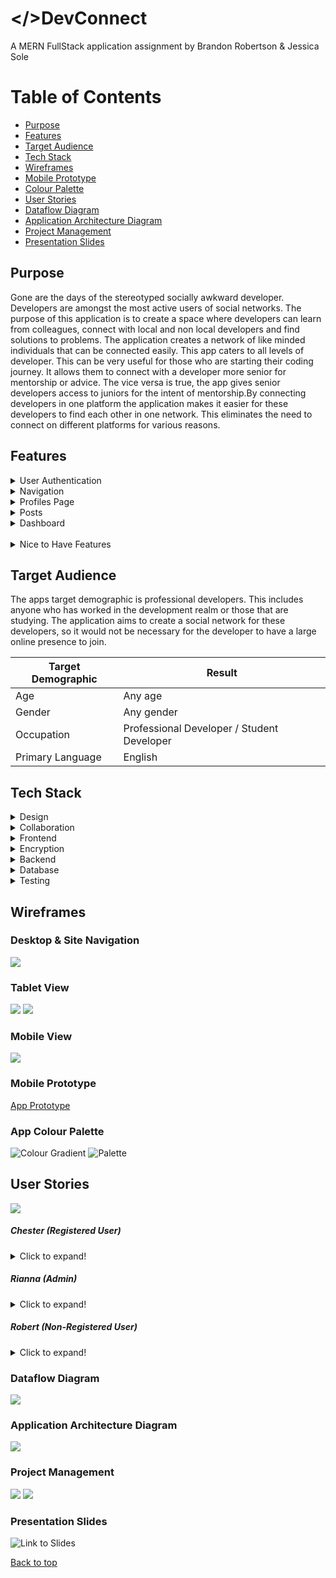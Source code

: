 # </>DevConnect

A MERN FullStack application assignment by Brandon Robertson & Jessica Sole

# Table of Contents

- [Purpose](#purpose)
- [Features](#features)
- [Target Audience](#target-audience)
- [Tech Stack](#tech-stack)
- [Wireframes](#wireframes)
- [Mobile Prototype](#mobile-prototype)
- [Colour Palette](#app-colour-palette)
- [User Stories](#user-stories)
- [Dataflow Diagram](#dataflow-diagram)
- [Application Architecture Diagram](#application-architecture-diagram)
- [Project Management](#project-management)
- [Presentation Slides](#presentation-slides)

## Purpose

Gone are the days of the stereotyped socially awkward developer. Developers are amongst the most active users of social networks. The purpose of this application is to create a space where developers can learn from colleagues, connect with local and non local developers and find solutions to problems. The application creates a network of like minded individuals that can be connected easily. This app caters to all levels of developer. This can be very useful for those who are starting their coding journey. It allows them to connect with a developer more senior for mentorship or advice. The vice versa is true, the app gives senior developers access to juniors for the intent of mentorship.By connecting developers in one platform the application makes it easier for these developers to find each other in one network. This eliminates the need to connect on different platforms for various reasons.

## Features

<details><summary>User Authentication</summary>

    1. Register
    2. Login
    3. Logout
    4. Edit Profile ( if current user)
    5. Delete Profile ( if current user)
    6. Edit Posts ( if creator of post)

</details>

<details><summary>Navigation</summary>

    1. When User is not logged in and registered the user can view:

    - Developer Profiles
    - Register Page
    - Home Page
    - Login Page

    2. When user is signed in they can:

    - Create Posts
    - Edit Profiles
    - Delete Profiles
    - Delete Posts
    - Access Dashboard

</details>

<details><summary>Profiles Page</summary>

    1. User can view a list of developer profiles
    2. Individual developer profile displays on click of profile

</details>

<details><summary>Posts</summary>

    1. Display most current developer posts
    2. Users can:

    - Like a post
    - Reply to a post
    - Delete a post

    3. Most current replies are displayed on post
    4. User can leave a comment under the post

</details>

<details><summary>Dashboard</summary>

    1. User can edit their info
    2. User can create a profile from this page

</details>
  ​
<details><summary>Nice to Have Features</summary>

    1. Page to search and filter developers by name or skill set
    2. Add user as a friend or colleague
    3. Image Upload
    4. User can rate their experience working with a developer.

</details>

## Target Audience

The apps target demographic is professional developers. This includes anyone who has worked in the development realm or those that are studying. The application aims to create a social network for these developers, so it would not be necessary for the developer to have a large online presence to join.

| Target Demographic | Result                                     |
| ------------------ | ------------------------------------------ |
| Age                | Any age                                    |
| Gender             | Any gender                                 |
| Occupation         | Professional Developer / Student Developer |
| Primary Language   | English                                    |

## Tech Stack

<details><summary>Design</summary>

    1. Framer
    2. Miro
    3. Lucid Chart
    4. Typora

</details>

<details>
  <summary>Collaboration</summary>
  
    1. Trello
    2. Slack
    3. Github
</details>

<details>
  <summary>Frontend</summary>

    1. HTML5
    2. CSS
    3. Javascript
    4. React JS
    5. Gravatar
    6. Axios

</details>

<details>
  <summary>Encryption</summary>

    1. Bcrypt

</details>

<details>
  <summary>Backend</summary>

    1. Express
    2. Node
    3. JSON Web Token

</details>

<details>
  <summary>Database</summary>
  
    1. Mongoose
    2. MongoDB
</details>

<details>
  <summary>Testing</summary>
  
    1. Jest
    2. Postman
</details>

## Wireframes

### Desktop & Site Navigation

![](/images/Desktop.png)

### Tablet View

![](/images/Tablet-1.png)
![](/images/Tablet-2.png)

### Mobile View

![](/images/Iphone.png)

### Mobile Prototype

[App Prototype](https://framer.com/share/MERN-App--aOoctOf3oCSczjnL0RpE/qhjn1oSbM#qhjn1oSbM)

### App Colour Palette

![Colour Gradient](/images/Pallete-Gradient.png)
![Palette](/images/Colour-Pallete2.png)

## User Stories

![](/images/chester.png)

##### Chester (Registered User)

<details>
  <summary>Click to expand!</summary>

Chester is a 35 year old man, who lives in Burwood, New South Wales with his wife. Chester is an experienced developer that works at and owns Imaginary Enterprise, at his job he works with the MERN tech stack and wants to find another developer to join his team that is also familiar with the MERN tech stack. Because Chester is a busy person he expects a website to have a minimal UI, be fast and snappy, show lots of info and be able to sign up with his github account.

###### As Chester I want:

- To see what other users are posting and being able to interact with them by commenting and liking those posts.
- Make my own posts that other users can interact with.
- Connect to other users via private message or adding the user as a friend.
- Edit my profile and update my email and/or password.
- Delete my posts or comments from other users posts.
- View my own profile and other users profiles.
- Delete my profile, posts and user account if I no longer wish to be on the website anymore.
- Log in to my account and log out of it when I want to.
</details>

##### Rianna (Admin)

<details>
  <summary>Click to expand!</summary>

Rianna is a 26 year old woman, who has been living in the heart of the city in Melbourne, Victoria with her cat for the past 6 years. She works at DevConnect and is an admin on the website because there are a lot of users on the DevConnect website she needs a quick and fast way to manage the website, it’s content and all the users. Because she is an admin on the website she expects to have a dashboard or a set of buttons that only show for the admin to have control over the website and database.

###### As Rianna I want:

- The right to edit, create and remove users from the database if they are posting inappropriate content, harassing other users or there is any issue with a users account.
- The right to edit and remove posts and comments from the database if it has inappropriate content or is harassing another user.

###### She should not:

- Be able to edit other users profiles, posts, comments or likes.
- Be able to remove other users profiles, posts, comments or likes.
</details>

##### Robert (Non-Registered User)

<details>
  <summary>Click to expand!</summary>

Robert is an 18 years old male, full stack web developer student who lives in Brisbane, Queensland with his friend who is his house mate. Robert attends Coder Academy learning Ruby on Rails and JavaScript, Robert wants to find other student developers that are learning Ruby on Rails to make some practice projects with and a mentor to help him learn JavaScript in his spare time. Because Robert is new to the developer scene he wants to be able to see a lot of information without having to sign up and be able to share content with his friends and class mates.

###### As Robert I want:

- To see what other users are posting if I get sent a link to a post.
- To see other users profiles, skills and previous experience.
- A nice user interface that is easy for me to navigate on my tablet.
- Easy access to the register page so if I decided to sign up I don't need to search for it.
- To be able to sign up using my Google account or Github account.

###### He should not:

- Be able to interact with those posts he sees.
- Connect with other users without being registered/logged in.
</details>

### Dataflow Diagram

![](/images/diagram-3.png)

### Application Architecture Diagram

![](/images/diagram-1.png)

### Project Management

![](/images/trello2.png)
![](/images/trello3.png)

### Presentation Slides

![Link to Slides](https://docs.google.com/presentation/d/1Ilpg9zWhl3zrdtA3sraoFqy4RXMGFioX5V6dDBEbrmE/edit?usp=sharing)

<a href="#top">Back to top</a>
